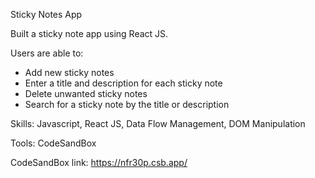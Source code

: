 Sticky Notes App

Built a sticky note app using React JS. 

Users are able to:
- Add new sticky notes
- Enter a title and description for each sticky note
- Delete unwanted sticky notes
- Search for a sticky note by the title or description

Skills: Javascript, React JS, Data Flow Management, DOM Manipulation

Tools: CodeSandBox

CodeSandBox link: https://nfr30p.csb.app/
